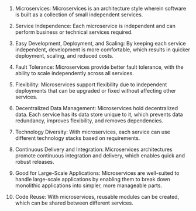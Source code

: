 

1. Microservices: Microservices is an architecture style wherein software is built as a collection of small independent services.

2. Service Independence: Each microservice is independent and can perform business or technical services required.

3. Easy Development, Deployment, and Scaling: By keeping each service independent, development is more comfortable, which results in quicker deployment, scaling, and reduced costs.

4. Fault Tolerance: Microservices provide better fault tolerance, with the ability to scale independently across all services.

5. Flexibility: Microservices support flexibility due to independent deployments that can be upgraded or fixed without affecting other services.

6. Decentralized Data Management: Microservices hold decentralized data. Each service has its data store unique to it, which prevents data redundancy, improves flexibility, and removes dependencies.

7. Technology Diversity: With microservices, each service can use different technology stacks based on requirements.

8. Continuous Delivery and Integration: Microservices architectures promote continuous integration and delivery, which enables quick and robust releases.

9. Good for Large-Scale Applications: Microservices are well-suited to handle large-scale applications by enabling them to break down monolithic applications into simpler, more manageable parts.

10. Code Reuse: With microservices, reusable modules can be created, which can be shared between different services.